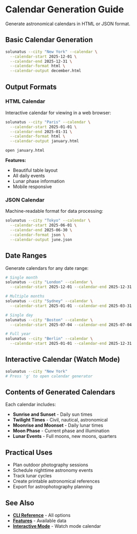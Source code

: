 # Calendar Generation Guide

Generate astronomical calendars in HTML or JSON format.

## Basic Calendar Generation

```bash
solunatus --city "New York" --calendar \
  --calendar-start 2025-12-01 \
  --calendar-end 2025-12-31 \
  --calendar-format html \
  --calendar-output december.html
```

## Output Formats

### HTML Calendar

Interactive calendar for viewing in a web browser:

```bash
solunatus --city "Paris" --calendar \
  --calendar-start 2025-01-01 \
  --calendar-end 2025-01-31 \
  --calendar-format html \
  --calendar-output january.html

open january.html
```

**Features:**
- Beautiful table layout
- All daily events
- Lunar phase information
- Mobile responsive

### JSON Calendar

Machine-readable format for data processing:

```bash
solunatus --city "Tokyo" --calendar \
  --calendar-start 2025-06-01 \
  --calendar-end 2025-06-30 \
  --calendar-format json \
  --calendar-output june.json
```

## Date Ranges

Generate calendars for any date range:

```bash
# Single month
solunatus --city "London" --calendar \
  --calendar-start 2025-12-01 --calendar-end 2025-12-31

# Multiple months
solunatus --city "Sydney" --calendar \
  --calendar-start 2025-01-01 --calendar-end 2025-03-31

# Single day
solunatus --city "Boston" --calendar \
  --calendar-start 2025-07-04 --calendar-end 2025-07-04

# Full year
solunatus --city "Berlin" --calendar \
  --calendar-start 2025-01-01 --calendar-end 2025-12-31
```

## Interactive Calendar (Watch Mode)

```bash
solunatus --city "New York"
# Press 'g' to open calendar generator
```

## Contents of Generated Calendars

Each calendar includes:

- **Sunrise and Sunset** - Daily sun times
- **Twilight Times** - Civil, nautical, astronomical
- **Moonrise and Moonset** - Daily lunar times
- **Moon Phase** - Current phase and illumination
- **Lunar Events** - Full moons, new moons, quarters

## Practical Uses

- Plan outdoor photography sessions
- Schedule nighttime astronomy events
- Track lunar cycles
- Create printable astronomical references
- Export for astrophotography planning

## See Also

- **[CLI Reference](cli-reference.md)** - All options
- **[Features](README.md)** - Available data
- **[Interactive Mode](interactive-mode.md)** - Watch mode calendar
